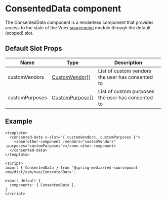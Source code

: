 # ConsentedData component

The ConsentedData component is a renderless component that provides access to the state of the Vuex [sourcepoint](../../vuex/sourcepoint) module through the default (scoped) slot.

## Default Slot Props

| Name           | Type                                                 | Description                                       |
| -------------- | ---------------------------------------------------- |-------------------------------------------------- |
| customVendors  | [CustomVendor[]](../../../sourcepoint/typings.d.ts)  | List of custom vendors the user has consented to  |
| customPurposes | [CustomPurpose[]](../../../sourcepoint/typings.d.ts) | List of custom purposes the user has consented to |

## Example

```vue
<template>
  <consented-data v-slot="{ customVendors, customPurposes }">
    <some-other-component :vendors="customVendors" :purposes="customPurposes"></some-other-component>
  </consented-data>
</template>

<script>
import { ConsentedData } from '@spring-media/red-sourcepoint-cmp/dist/esm/vue/ConsentedData';

export default {
  components: { ConsentedData },
}
</script>
```
